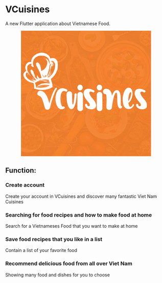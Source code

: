 # VCuisines

A new Flutter application about Vietnamese Food.

<center>
<img src="assets/icons/app_logo.png"/>
</center>


## Function: 
### Create account
Create your account in VCuisines and discover many fantastic Viet Nam Cuisines
### Searching for food recipes and how to make food at home
Search for a Vietnameses Food that you want to make at home
### Save food recipes that you like in a list
Contain a list of your favorite food
### Recommend delicious food from all over Viet Nam
Showing many food and dishes for you to choose



